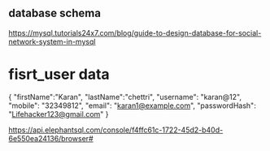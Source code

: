 ## database schema 
https://mysql.tutorials24x7.com/blog/guide-to-design-database-for-social-network-system-in-mysql

# fisrt_user data

{
    "firstName":"Karan",
    "lastName":"chettri",
    "username": "karan@12",
    "mobile": "32349812",
    "email": "karan1@example.com",
    "passwordHash": "Lifehacker123@gmail.com"
}

<!-- database hosting Elephent SQL -->
https://api.elephantsql.com/console/f4ffc61c-1722-45d2-b40d-6e550ea24136/browser#
